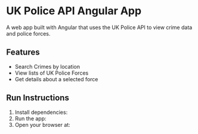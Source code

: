 # UK Police API Angular App

A web app built with Angular that uses the UK Police API to view crime data and police forces.

## Features
- Search Crimes by location
- View lists of UK Police Forces
- Get details about a selected force

## Run Instructions
1. Install dependencies:
2. Run the app:
3. Open your browser at:

